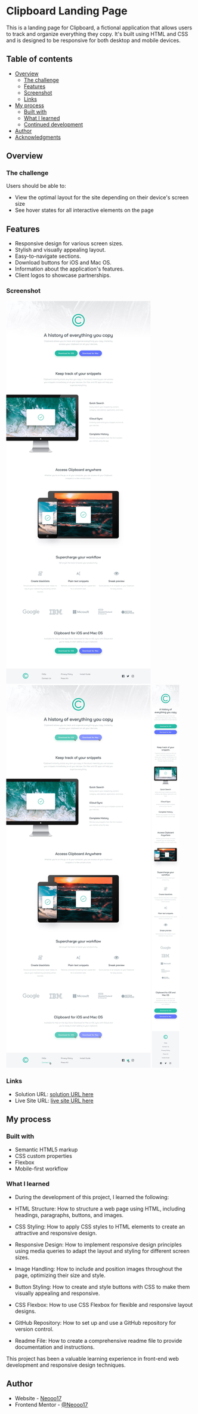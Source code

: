 # Clipboard Landing Page

This is a landing page for Clipboard, a fictional application that allows users to track and organize everything they copy. It's built using HTML and CSS and is designed to be responsive for both desktop and mobile devices.

## Table of contents

- [Overview](#overview)
  - [The challenge](#the-challenge)
  - [Features](#features)
  - [Screenshot](#screenshot)
  - [Links](#links)
- [My process](#my-process)
  - [Built with](#built-with)
  - [What I learned](#what-i-learned)
  - [Continued development](#continued-development)
- [Author](#author)
- [Acknowledgments](#acknowledgments)


## Overview

### The challenge

Users should be able to:

- View the optimal layout for the site depending on their device's screen size
- See hover states for all interactive elements on the page

## Features

- Responsive design for various screen sizes.
- Stylish and visually appealing layout.
- Easy-to-navigate sections.
- Download buttons for iOS and Mac OS.
- Information about the application's features.
- Client logos to showcase partnerships.

### Screenshot

![Desktop-design](./design/desktop-preview.jpg)
![active-state](./design/active-states.jpg)
![mobile-design](./design/mobile-preview.jpg)

### Links

- Solution URL: [solution URL here](https://github.com/Neooo17/Responsive-Clipboard-landing-page)
- Live Site URL: [live site URL here](https://neooo17.github.io/Responsive-Clipboard-landing-page/)

## My process

### Built with

- Semantic HTML5 markup
- CSS custom properties
- Flexbox
- Mobile-first workflow

### What I learned

- During the development of this project, I learned the following:

- HTML Structure: How to structure a web page using HTML, including headings, paragraphs,      buttons, and images.

- CSS Styling: How to apply CSS styles to HTML elements to create an attractive and responsive design.

- Responsive Design: How to implement responsive design principles using media queries to adapt the layout and styling for different screen sizes.

- Image Handling: How to include and position images throughout the page, optimizing their size and style.

- Button Styling: How to create and style buttons with CSS to make them visually appealing and responsive.

- CSS Flexbox: How to use CSS Flexbox for flexible and responsive layout designs.

- GitHub Repository: How to set up and use a GitHub repository for version control.

- Readme File: How to create a comprehensive readme file to provide documentation and instructions.

This project has been a valuable learning experience in front-end web development and responsive design techniques.


## Author

- Website - [Neooo17](https://github.com/Neooo17)
- Frontend Mentor - [@Neooo17](https://www.frontendmentor.io/profile/Neooo17)
